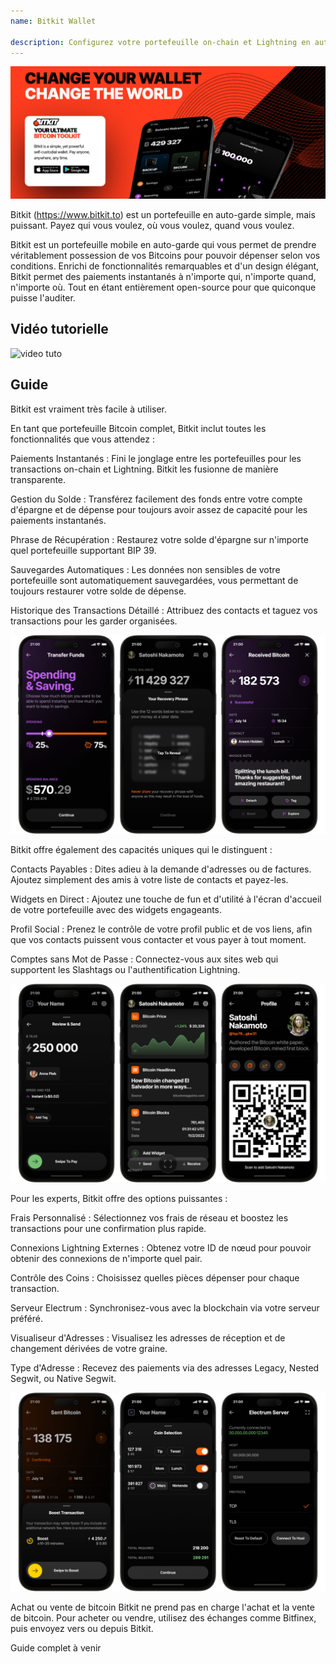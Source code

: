```yaml
---
name: Bitkit Wallet

description: Configurez votre portefeuille on-chain et Lightning en auto-garde
---
```


![cover](assets/cover.webp)

Bitkit (https://www.bitkit.to) est un portefeuille en auto-garde simple, mais puissant. Payez qui vous voulez, où vous voulez, quand vous voulez.

Bitkit est un portefeuille mobile en auto-garde qui vous permet de prendre véritablement possession de vos Bitcoins pour pouvoir dépenser selon vos conditions. Enrichi de fonctionnalités remarquables et d'un design élégant, Bitkit permet des paiements instantanés à n'importe qui, n'importe quand, n'importe où. Tout en étant entièrement open-source pour que quiconque puisse l'auditer.


## Vidéo tutorielle

![video tuto](https://www.youtube.com/watch?v=FJ3Mqqz4Dmw)

## Guide

Bitkit est vraiment très facile à utiliser.


En tant que portefeuille Bitcoin complet, Bitkit inclut toutes les fonctionnalités que vous attendez :

Paiements Instantanés : Fini le jonglage entre les portefeuilles pour les transactions on-chain et Lightning. Bitkit les fusionne de manière transparente.

Gestion du Solde : Transférez facilement des fonds entre votre compte d'épargne et de dépense pour toujours avoir assez de capacité pour les paiements instantanés.

Phrase de Récupération : Restaurez votre solde d'épargne sur n'importe quel portefeuille supportant BIP 39.

Sauvegardes Automatiques : Les données non sensibles de votre portefeuille sont automatiquement sauvegardées, vous permettant de toujours restaurer votre solde de dépense.

Historique des Transactions Détaillé : Attribuez des contacts et taguez vos transactions pour les garder organisées.

![cover](assets/1.webp)

Bitkit offre également des capacités uniques qui le distinguent :

Contacts Payables : Dites adieu à la demande d'adresses ou de factures. Ajoutez simplement des amis à votre liste de contacts et payez-les.

Widgets en Direct : Ajoutez une touche de fun et d'utilité à l'écran d'accueil de votre portefeuille avec des widgets engageants.

Profil Social : Prenez le contrôle de votre profil public et de vos liens, afin que vos contacts puissent vous contacter et vous payer à tout moment.

Comptes sans Mot de Passe : Connectez-vous aux sites web qui supportent les Slashtags ou l'authentification Lightning.

![cover](assets/2.webp)

Pour les experts, Bitkit offre des options puissantes :

Frais Personnalisé : Sélectionnez vos frais de réseau et boostez les transactions pour une confirmation plus rapide.

Connexions Lightning Externes : Obtenez votre ID de nœud pour pouvoir obtenir des connexions de n'importe quel pair.

Contrôle des Coins : Choisissez quelles pièces dépenser pour chaque transaction.

Serveur Electrum : Synchronisez-vous avec la blockchain via votre serveur préféré.

Visualiseur d'Adresses : Visualisez les adresses de réception et de changement dérivées de votre graine.

Type d'Adresse : Recevez des paiements via des adresses Legacy, Nested Segwit, ou Native Segwit.

![cover](assets/3.webp)

Achat ou vente de bitcoin
Bitkit ne prend pas en charge l'achat et la vente de bitcoin. Pour acheter ou vendre, utilisez des échanges comme Bitfinex, puis envoyez vers ou depuis Bitkit.

Guide complet à venir